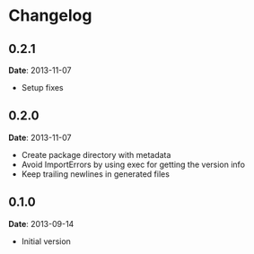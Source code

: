 # Changelog

## 0.2.1

**Date**: 2013-11-07

* Setup fixes

## 0.2.0

**Date**: 2013-11-07

* Create package directory with metadata
* Avoid ImportErrors by using exec for getting the version info
* Keep trailing newlines in generated files

## 0.1.0

**Date**: 2013-09-14

* Initial version
